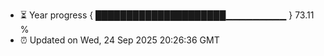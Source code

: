 - ⏳ Year progress { █████████████████████▁▁▁▁▁▁▁▁▁ } 73.11 %
- ⏰ Updated on Wed, 24 Sep 2025 20:26:36 GMT

